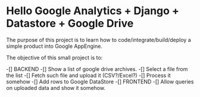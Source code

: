 # Hello Google Analytics + Django + Datastore + Google Drive

The purpose of this project is to learn how to code/integrate/build/deploy a simple product into Google AppEngine.

The objective of this small project is to:

-[] BACKEND
 -[] Show a list of google drive archives.
 -[] Select a file from the list
 -[] Fetch such file and upload it (CSV?/Excel?)
 -[] Process it somehow
 -[] Add rows to Google DataStore
-[] FRONTEND
-[] Allow queries on uploaded data and show it somehow.

